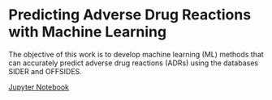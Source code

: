 # Predicting Adverse Drug Reactions with Machine Learning
The objective of this work is to develop machine learning (ML) methods that can accurately predict adverse drug reactions (ADRs) using the databases SIDER and OFFSIDES.

[Jupyter Notebook](https://github.com/ricardoamferreira/Predicting-Adverse-Drug-Reactions-with-Machine-Learning/blob/master/Predicting%20Adverse%20Drug%20Reactions%20With%20Machine%20Learning.ipynb)
